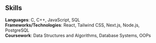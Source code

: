 <!--
<p align="center">
  <img src="github-header.png" alt="Header Image- Uthpal Suvarna" width="50%" /><br><br>

  <a href="https://linkedin.com/in/uthpalsuvarna">
    <img src="https://img.shields.io/badge/LinkedIn-0077B5?style=flat-square&logo=linkedin&logoColor=white" alt="LinkedIn" />
  </a>
  <a href="https://twitter.com/@SuvarnaUthpal">
    <img src="https://img.shields.io/badge/X(Twitter)-black?style=flat-square&logo=x&logoColor=white" alt="Twitter" />
  </a>
  <a href="https://instagram.com/uthpal.suvarna">
    <img src="https://img.shields.io/badge/Instagram-%23E4405F?style=flat-square&logo=instagram&logoColor=white" alt="Instagram" />
  </a>
  <a href="mailto:uthpal33@gmail.com">
    <img src="https://img.shields.io/badge/Email-red?style=flat-square&logo=gmail&logoColor=white" alt="Email" />
  </a>
</p>
-->

## Skills
**Languages**: C, C++, JavaScript, SQL  
**Frameworks/Technologies**: React, Tailwind CSS, Next.js, Node.js, PostgreSQL  
**Coursework**: Data Structures and Algorithms, Database Systems, OOPs  
